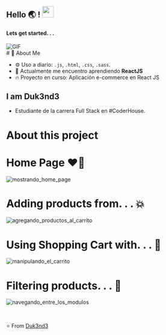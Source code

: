 ## Hello 🌏 ! <img src="https://raw.githubusercontent.com/iampavangandhi/iampavangandhi/master/gifs/Hi.gif" width="30px"></h2>

#### Lets get started. . .

<img text-align="right" alt="GIF" src="https://media.giphy.com/media/13HgwGsXF0aiGY/giphy.gif" />
<br />
# 🚀 About Me

- ⚙️ Uso a diario: `.js`, `.html`, `.css`, `.sass`.
- 🔭 Actualmente me encuentro aprendiendo **ReactJS**
- 🔥 Proyecto en curso: Aplicación e-commerce en React JS

## I am Duk3nd3

- Estudiante de la carrera Full Stack en #CoderHouse.

# About this project

# Home Page :heart_on_fire:

![mostrando_home_page](https://user-images.githubusercontent.com/87254745/155450817-5cb0ad86-77a7-419c-9433-d5a1d8eec26d.gif)

# Adding products from. . . :boom:

![agregando_productos_al_carrito](https://user-images.githubusercontent.com/87254745/155451065-f461dba1-1ec9-4ce6-9d20-cdcdc8fa14ec.gif)

# Using Shopping Cart with. . . :100:

![manipulando_el_carrito](https://user-images.githubusercontent.com/87254745/155451291-18e9a98b-9fb1-4afb-9bdc-d3a42d2bfb5d.gif)

# Filtering products. . . :dizzy:

![navegando_entre_los_modulos](https://user-images.githubusercontent.com/87254745/155451432-cdd0d83a-048c-4b0c-b6ca-c4bd4500c785.gif)

<br />

⭐️ From [Duk3nd3](https://github.com/Duk3nd3/)
